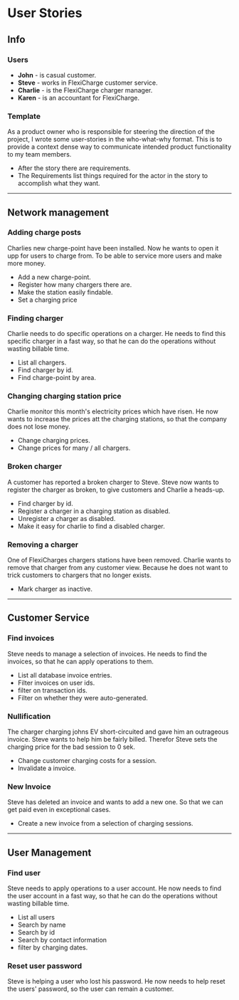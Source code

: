 # User Stories

## Info

### Users

* **John** - is casual customer.
* **Steve** - works in FlexiCharge customer service.
* **Charlie** - is the FlexiCharge charger manager.
* **Karen** - is an accountant for FlexiCharge.

### Template

As a product owner who is responsible for steering the direction of the project, 
I wrote some user-stories in the who-what-why format.
This is to provide a context dense way to communicate intended product functionality to my team members.
* After the story there are requirements.
* The Requirements list things required for the actor in the story to accomplish what they want.

***
## Network management

### Adding charge posts

Charlies new charge-point have been installed. 
Now he wants to open it upp for users to charge from.
To be able to service more users and make more money.
* Add a new charge-point.
* Register how many chargers there are.
* Make the station easily findable.
* Set a charging price

### Finding charger

Charlie needs to do specific operations on a charger. 
He needs to find this specific charger in a fast way, so that he can do the operations without wasting billable time.
* List all chargers.
* Find charger by id.
* Find charge-point by area.

### Changing charging station price

Charlie monitor this month's electricity prices which have risen.
He now wants to increase the prices att the charging stations, so that the company does not lose money.
* Change charging prices.
* Change prices for many / all chargers.

### Broken charger

A customer has reported a broken charger to Steve.
Steve now wants to register the charger as broken, to give customers and Charlie a heads-up.
* Find charger by id.
* Register a charger in a charging station as disabled.
* Unregister a charger as disabled.
* Make it easy for charlie to find a disabled charger.

### Removing a charger

One of FlexiCharges chargers stations have been removed.
Charlie wants to remove that charger from any customer view.
Because he does not want to trick customers to chargers that no longer exists.
* Mark charger as inactive.

***
## Customer Service

### Find invoices
Steve needs to manage a selection of invoices.
He needs to find the invoices, so that he can apply operations to them.
* List all database invoice entries.
* Filter invoices on user ids.
* filter on transaction ids.
* Filter on whether they were auto-generated.

### Nullification
The charger charging johns EV short-circuited and gave him an outrageous invoice.
Steve wants to help him be fairly billed.
Therefor Steve sets the charging price for the bad session to 0 sek.
* Change customer charging costs for a session.
* Invalidate a invoice.

### New Invoice
Steve has deleted an invoice and wants to add a new one.
So that we can get paid even in exceptional cases.
* Create a new invoice from a selection of charging sessions.

***
## User Management

### Find user
Steve needs to apply operations to a user account. 
He now needs to find the user account in a fast way, so that he can do the operations without wasting billable time.
* List all users
* Search by name
* Search by id
* Search by contact information
* filter by charging dates.

### Reset user password
Steve is helping a user who lost his password.
He now needs to help reset the users' password, so the user can remain a customer.